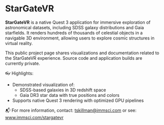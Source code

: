 # StarGateVR

**StarGateVR** is a native Quest 3 application for immersive exploration of astronomical datasets, including SDSS galaxy distributions and Gaia starfields. It renders hundreds of thousands of celestial objects in a navigable 3D environment, allowing users to explore cosmic structures in virtual reality.

This public project page shares visualizations and documentation related to the StarGateVR experience. Source code and application builds are currently private.

👓 Highlights:
- Demonstrated visualization of:
    - SDSS-based galaxies in 3D redshift space
    - Gaia DR3 star data with true positions and colors
- Supports native Quest 3 rendering with optimized GPU pipelines

📬 For more information, contact: tskillman@immsci.com or see: www.immsci.com/stargatevr
